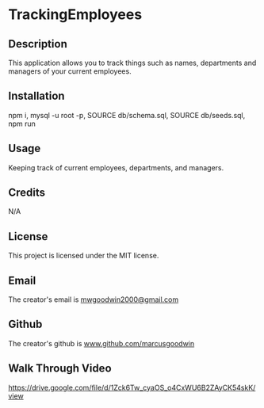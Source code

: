 # TrackingEmployees

## Description
This application allows you to track things such as names, departments and managers of your current employees.

## Installation
npm i, mysql -u root -p, SOURCE db/schema.sql, SOURCE db/seeds.sql, npm run

## Usage
Keeping track of current employees, departments, and managers.

## Credits
N/A

## License
This project is licensed under the MIT license.

## Email
The creator's email is mwgoodwin2000@gmail.com

## Github
The creator's github is www.github.com/marcusgoodwin

## Walk Through Video
https://drive.google.com/file/d/1Zck6Tw_cyaOS_o4CxWU6B2ZAyCK54skK/view
